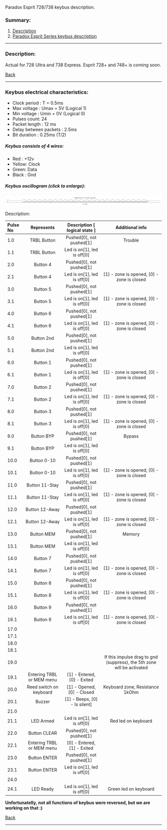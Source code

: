 Paradox Esprit 728/738 keybus description.

### Summary:

1. [Description](#description)
2. [Paradox Esprit Series keybus description](#keybus)

------------------------------------------------------------------------------------------------------------------
### Description:

Actual for 728 Ultra and 738 Express. Esprit 728+ and 748+ is coming soon.

[Back](#summary)

------------------------------------------------------------------------------------------------------------------
### Keybus electrical characteristics:

- Clock period : T = 0.5ms
- Max voltage : Umax = 5V (Logical 1)
- Min voltage : Umin = 0V (Logical 0)
- Pulses count: 24
- Packet length : 12 ms
- Delay between packets : 2.5ms
- Bit duration : 0.25ms (T/2)

##### Keybus consists of 4 wires:

- Red : +12v
- Yellow: Clock
- Green: Data
- Black : Gnd

##### Keybus oscillogram (click to enlarge):

![Keybus](.docs/esprit_728_738_oscillogram.png) <!-- .element height="50%" width="50%" -->

Description:

| Pulse No | Represents | Description [ logical state ] | Additional info |
|:--------------|:----------------:|:----------------:|:----------------:|
|1.0|TRBL Button|Pushed[0], not pushed[1]| Trouble |
|1.1|TRBL Button|Led is on[1], led is off[0]| |
|2.0|Button 4|Pushed[0], not pushed[1]| |
|2.1|Button 4|Led is on[1], led is off[0]| [1] - zone is opened, [0] - zone is closed |
|3.0|Button 5|Pushed[0], not pushed[1]| |
|3.1|Button 5|Led is on[1], led is off[0]| [1] - zone is opened, [0] - zone is closed |
|4.0|Button 6|Pushed[0], not pushed[1]|  |
|4.1|Button 6|Led is on[1], led is off[0]| [1] - zone is opened, [0] - zone is closed |
|5.0|Button 2nd|Pushed[0], not pushed[1]| |
|5.1|Button 2nd|Led is on[1], led is off[0]| |
|6.0|Button 1|Pushed[0], not pushed[1]|  |
|6.1|Button 1|Led is on[1], led is off[0]| [1] - zone is opened, [0] - zone is closed |
|7.0|Button 2|Pushed[0], not pushed[1]|  |
|7.1|Button 2|Led is on[1], led is off[0]| [1] - zone is opened, [0] - zone is closed |
|8.0|Button 3|Pushed[0], not pushed[1]| |
|8.1|Button 3|Led is on[1], led is off[0]| [1] - zone is opened, [0] - zone is closed |
|9.0|Button BYP|Pushed[0], not pushed[1]| Bypass |
|9.1|Button BYP|Led is on[1], led is off[0]| |
|10.0|Button 0-10|Pushed[0], not pushed[1]| |
|10.1|Button 0-10|Led is on[1], led is off[0]| [1] - zone is opened, [0] - zone is closed |
|11.0|Button 11-Stay|Pushed[0], not pushed[1]| |
|11.1|Button 11-Stay|Led is on[1], led is off[0]| [1] - zone is opened, [0] - zone is closed |
|12.0|Button 12-Away|Pushed[0], not pushed[1]| |
|12.1|Button 12-Away|Led is on[1], led is off[0]| [1] - zone is opened, [0] - zone is closed |
|13.0|Button MEM|Pushed[0], not pushed[1]| Memory |
|13.1|Button MEM|Led is on[1], led is off[0]| |
|14.0|Button 7|Pushed[0], not pushed[1]| |
|14.1|Button 7|Led is on[1], led is off[0]| [1] - zone is opened, [0] - zone is closed |
|15.0|Button 8|Pushed[0], not pushed[1]| |
|15.1|Button 8|Led is on[1], led is off[0]| [1] - zone is opened, [0] - zone is closed |
|16.0|Button 9|Pushed[0], not pushed[1]|  |
|16.1|Button 9|Led is on[1], led is off[0]| [1] - zone is opened, [0] - zone is closed |
|17.0| | | |
|17.1| | | |
|18.0| | | |
|18.1| | | |
|19.0| | | If this impulse drag to gnd (suppress), the 5th zone will be activated |
|19.1| Entering TRBL or MEM menu | [1] - Entered, [0] - Exited | |
|20.0|Reed switch on keyboard | [1] - Opened, [0] - Closed | Keyboard zone, Resistance 1kOhm |
|20.1|Buzzer|[1] - Beeps, [0] - Is silent] | |
|21.0| | | |
|21.1|LED Armed|Led is on[1], led is off[0]| Red led on keyboard |
|22.0|Button CLEAR|Pushed[0], not pushed[1]| |
|22.1| Entering TRBL or MEM menu | [0] - Entered, [1] - Exited | |
|23.0|Button ENTER|Pushed[0], not pushed[1]|  |
|23.1|Button ENTER|Led is on[1], led is off[0]| |
|24.0| | | | 
|24.1|LED Ready|Led is on[1], led is off[0]| Green led on keyboard |


**Unfortunatelly, not all functions of keybus were reversed, but we are working on that :)**


[Back](#summary)

------------------------------------------------------------------------------------------------------------------
